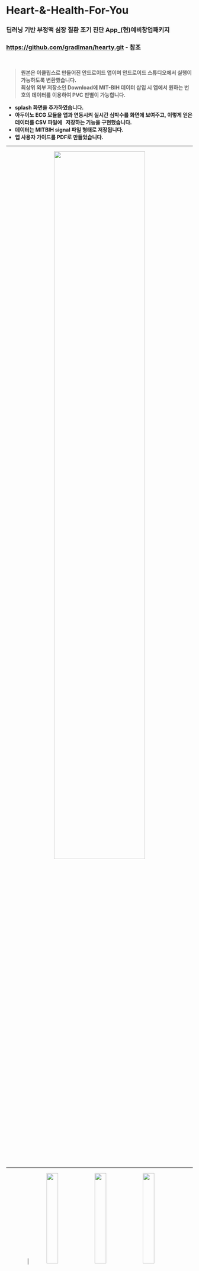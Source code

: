 # Heart-&-Health-For-You
### 딥러닝 기반 부정맥 심장 질환 조기 진단 App_(현)예비창업패키지
### https://github.com/gradlman/hearty.git - 참조 
<br/>

>**원본은 이클립스로 만들어진 안드로이드 앱이며 안드로이드 스튜디오에서 실행이 가능하도록 변환했습니다.**  
>**최상위 외부 저장소인 Download에 MIT-BIH 데이터 삽입 시 앱에서 원하는 번호의 데이터를 이용하여 PVC 판별이 가능합니다.**  
+ **splash 화면을 추가하였습니다.**  
+ **아두이노 ECG 모듈을 앱과 연동시켜 실시간 심박수를 화면에 보여주고, 이렇게 얻은 데이터를 CSV 파일에   
저장하는 기능을 구현했습니다.**
+ **데이터는 MITBIH signal 파일 형태로 저장됩니다.**
+ **앱 사용자 가이드를 PDF로 만들었습니다.** 
---
<div align="center">
<img width="70%" src="https://user-images.githubusercontent.com/95847909/215762065-c09b4177-eb0e-4cc3-a9ba-35a73a682d8b.gif"/>
</div>

---
<div align="center">
|<img width="25%" src="https://user-images.githubusercontent.com/95847909/215765185-fcdbb449-de51-4bd0-91a4-3fcfa9090c55.jpg"/>
<img width="25%" src="https://user-images.githubusercontent.com/95847909/215766140-78c227cb-0b20-4876-97f6-9a7890fe426d.jpg"/>
<img width="25%" src="https://user-images.githubusercontent.com/95847909/215765193-61c66b85-83a1-4c64-9dd3-37ada8c8b492.jpg"/>
<img width="25%" src="https://user-images.githubusercontent.com/95847909/215765196-a9f832c0-3aaf-4dfe-90b3-a4e705da7c2d.jpg"/>
<img width="25%" src="https://user-images.githubusercontent.com/95847909/215765197-1790b175-daeb-421a-b504-d2f0f4ecb97d.jpg"/>
<img width="25%" src="https://user-images.githubusercontent.com/95847909/215765203-45767685-71a0-4cf5-8b5a-7931b2bbdc83.jpg"/>
</div>

---
<div align="center">
|<img width="49%" src="https://user-images.githubusercontent.com/95847909/215766831-cb0095f0-f265-4006-a549-cfe4f8257568.png"/>
<img width="49%" src="https://user-images.githubusercontent.com/95847909/215766836-204a05e3-1674-41d3-9a70-e947a920d7d3.png"/>
<img width="49%" src="https://user-images.githubusercontent.com/95847909/215766840-b72de1ef-9a21-4b66-a4ae-ede3ee1b0ecc.png"/>
<img width="49%" src="https://user-images.githubusercontent.com/95847909/215766842-5dcd1dbd-6c53-4d9f-bdeb-d6063a46eb86.png"/>
<img width="49%" src="https://user-images.githubusercontent.com/95847909/215766843-0f42672b-d6f8-4889-a05c-f2cee7611e45.png"/>
<img width="49%" src="https://user-images.githubusercontent.com/95847909/215766845-b2a11570-f293-4299-9f1f-f24362d962ae.png"/>
<img width="49%" src="https://user-images.githubusercontent.com/95847909/215766850-12df7fd0-8aba-4708-9e3c-f6e946fa5e03.png"/>
<img width="49%" src="https://user-images.githubusercontent.com/95847909/215766852-88347aff-d8d2-4437-bf70-d8e652f12a25.png"/>
</div>
